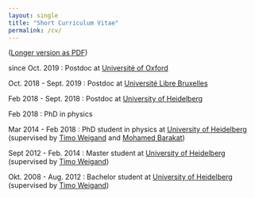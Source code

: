 ```yaml
---
layout: single
title: "Short Curriculum Vitae"
permalink: /cv/
---
```


([Longer version as PDF](/CV_MartinBies.pdf))

since Oct. 2019
:   Postdoc at [Université of Oxford](https://www.maths.ox.ac.uk/people/martin.bies)

Oct. 2018 - Sept. 2019
:   Postdoc at [Université Libre Bruxelles](http://www.ulb.ac.be/sciences/ptm/pmif/)

Feb 2018 - Sept. 2018
:   Postdoc at [University of Heidelberg](https://www.thphys.uni-heidelberg.de/index.php?lang=e&n1=bsm_group)

Feb 2018
:   PhD in physics

Mar 2014 - Feb 2018
:   PhD student in physics at [University of Heidelberg](https://www.thphys.uni-heidelberg.de/index.php?lang=e&n1=bsm_group) (supervised by [Timo Weigand](https://www.thphys.uni-heidelberg.de/~weigand/) and [Mohamed Barakat](https://mohamed-barakat.github.io/))
    
Sept 2012 - Feb. 2014
:   Master student at [University of Heidelberg](https://www.thphys.uni-heidelberg.de/index.php?lang=e&n1=bsm_group)   (supervised by [Timo Weigand](https://www.thphys.uni-heidelberg.de/~weigand/))

Okt. 2008 - Aug. 2012
:   Bachelor student at [University of Heidelberg](https://www.thphys.uni-heidelberg.de/index.php?lang=e&n1=bsm_group) (supervised by [Timo Weigand](https://www.thphys.uni-heidelberg.de/~weigand/))
